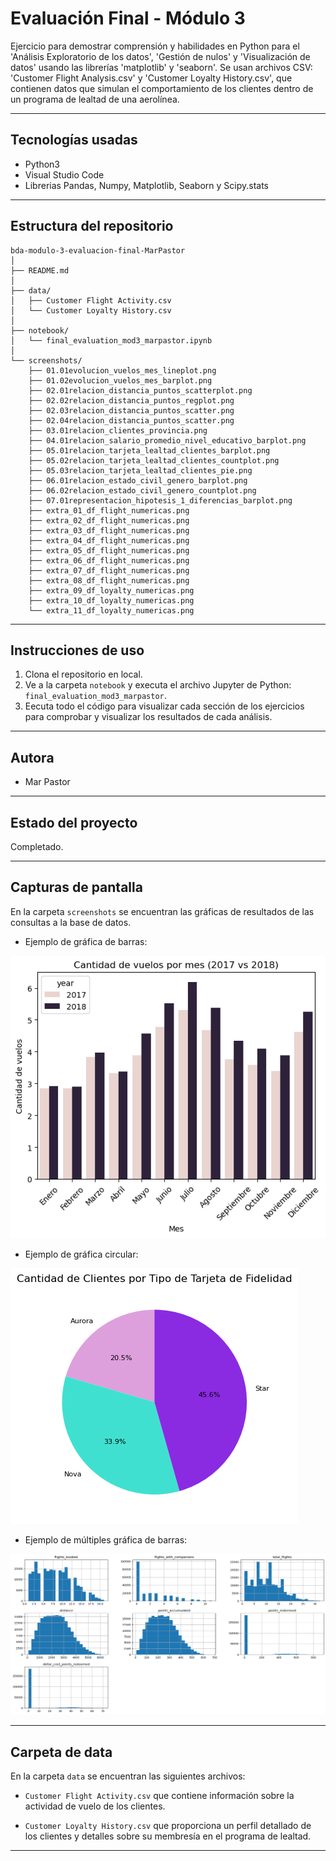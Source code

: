# Evaluación Final - Módulo 3

Ejercicio para demostrar comprensión y habilidades en Python para el 'Análisis Exploratorio de los datos', 'Gestión de nulos' y 'Visualización de datos' usando las librerías 'matplotlib' y 'seaborn'. Se usan archivos CSV: 'Customer Flight Analysis.csv' y 'Customer Loyalty History.csv', que contienen datos que simulan el comportamiento de los clientes dentro de un programa de lealtad de una aerolínea.

---

## Tecnologías usadas

- Python3
- Visual Studio Code
- Librerias Pandas, Numpy, Matplotlib, Seaborn y Scipy.stats 

---

## Estructura del repositorio

```
bda-modulo-3-evaluacion-final-MarPastor
│
├── README.md
│
├── data/
│   ├── Customer Flight Activity.csv
│   └── Customer Loyalty History.csv
│
├── notebook/
│   └── final_evaluation_mod3_marpastor.ipynb
│
└── screenshots/
    ├── 01.01evolucion_vuelos_mes_lineplot.png
    ├── 01.02evolucion_vuelos_mes_barplot.png
    ├── 02.01relacion_distancia_puntos_scatterplot.png
    ├── 02.02relacion_distancia_puntos_regplot.png
    ├── 02.03relacion_distancia_puntos_scatter.png
    ├── 02.04relacion_distancia_puntos_scatter.png
    ├── 03.01relacion_clientes_provincia.png
    ├── 04.01relacion_salario_promedio_nivel_educativo_barplot.png
    ├── 05.01relacion_tarjeta_lealtad_clientes_barplot.png
    ├── 05.02relacion_tarjeta_lealtad_clientes_countplot.png
    ├── 05.03relacion_tarjeta_lealtad_clientes_pie.png
    ├── 06.01relacion_estado_civil_genero_barplot.png
    ├── 06.02relacion_estado_civil_genero_countplot.png
    ├── 07.01representacion_hipotesis_1_diferencias_barplot.png
    ├── extra_01_df_flight_numericas.png
    ├── extra_02_df_flight_numericas.png
    ├── extra_03_df_flight_numericas.png
    ├── extra_04_df_flight_numericas.png
    ├── extra_05_df_flight_numericas.png
    ├── extra_06_df_flight_numericas.png
    ├── extra_07_df_flight_numericas.png
    ├── extra_08_df_flight_numericas.png
    ├── extra_09_df_loyalty_numericas.png
    ├── extra_10_df_loyalty_numericas.png
    └── extra_11_df_loyalty_numericas.png
```

---

## Instrucciones de uso

1. Clona el repositorio en local.
2. Ve a la carpeta `notebook` y executa el archivo Jupyter de Python: `final_evaluation_mod3_marpastor`.
3. Eecuta todo el código para visualizar cada sección de los ejercicios para comprobar y visualizar los resultados de cada análisis.

---

## Autora

- Mar Pastor

---

## Estado del proyecto

Completado.

---

## Capturas de pantalla

En la carpeta `screenshots` se encuentran las gráficas de resultados de las consultas a la base de datos.

- Ejemplo de gráfica de barras:

![Ejemplo_01](https://github.com/Adalab/bda-modulo-3-evaluacion-final-MarPastor/blob/main/screenshots/01.02evolucion_vuelos_mes_barplot.png)

- Ejemplo de gráfica circular:

![Ejemplo_02](https://github.com/Adalab/bda-modulo-3-evaluacion-final-MarPastor/blob/main/screenshots/05.03relacion_tarjeta_lealtad_clientes_pie.png)

- Ejemplo de múltiples gráfica de barras:

![Ejemplo_03](https://github.com/Adalab/bda-modulo-3-evaluacion-final-MarPastor/blob/main/screenshots/extra_02_df_flight_numericas.png)

---

## Carpeta de data

En la carpeta `data` se encuentran las siguientes archivos:

- `Customer Flight Activity.csv` que contiene información sobre la actividad de vuelo de los clientes.

- `Customer Loyalty History.csv` que proporciona un perfil detallado de los clientes y detalles sobre su membresía en el programa de lealtad.

---
